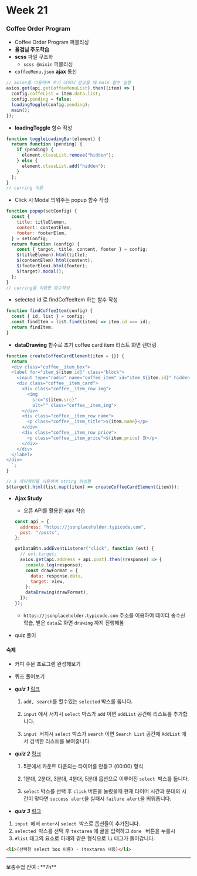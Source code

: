# Week 21

### Coffee Order Program

+ Coffee Order Program 퍼블리싱
+ **율겸님 주도학습**
+ **scss** 파일 구조화
  - `scss @mixin` 퍼블리싱
+ `coffeeMenu.json` **ajax**  통신

```js
// axios를 이용하여 초기 데이터 받았을 때 main 함수 실행
axios.get(api.getCoffeeMenuList).then((item) => {
  config.coffeList = item.data.list;
  config.pending = false;
  loadingToggle(config.pending);
  main();
});
```

- **loadingToggle** 함수 작성

```js
function toggleLoadingBar(element) {
  return function (pending) {
    if (pending) {
      element.classList.remove("hidden");
    } else {
      element.classList.add("hidden");
    }
  };
}
// curring 이용
```

+ Click 시 Modal 띄워주는 popup 함수 작성

```js
function popup(setConfig) {
  const {
    title: titleElemen,
    content: contentElem,
    footer: footerElem,
  } = setConfig;
  return function (config) {
    const { target, title, content, footer } = config;
    $(titleElemen).html(title);
    $(contentElem).html(content);
    $(footerElem).html(footer);
    $(target).modal();
  };
}
// curring을 이용한 함수작성
```

+ selected id 로 findCoffeeItem 하는 함수 작성

```js
function findCoffeeItem(config) {
  const { id, list } = config;
  const findItem = list.find((item) => item.id === id);
  return findItem;
}
```



+ **dataDrawing** 함수로 초기 coffee card item 리스트 화면 렌더링

```js
function createCoffeeCardElement(item = {}) {
  return `
  <div class="coffee__item_box">
  <label for="item_${item.id}" class="block">
    <input type="radio" name="coffee_item" id="item_${item.id}" hidden class="coffee__checkbox" data-number="${item.id}">
    <div class="coffee__item_card">
      <div class="coffee__item_row img">
        <img
          src="${item.src}"
          alt="" class="coffee__item_img">
      </div>
      <div class="coffee__item_row name">
        <p class="coffee__item_title">${item.name}</p>
      </div>
      <div class="coffee__item_row price">
        <p class="coffee__item_price">${item.price} 원</p>
      </div>
    </div>
  </label>
</div>
  `;
}

// $ 제이쿼리를 이용하여 string 파싱함
$(target).html(list.map((item) => createCoffeeCardElement(item)));
```

+ **Ajax Study**

  + 오픈 API를 활용한 ajax 학습

  ```js
  const api = {
    address: "https://jsonplaceholder.typicode.com",
    post: "/posts",
  };
  
  getDataBtn.addEventListener("click", function (evt) {
    // evt.target;
    axios.get(api.address + api.post).then((response) => {
      console.log(response);
      const drawFormat = {
        data: response.data,
        target: view,
      };
      dataDrawing(drawFormat);
    });
  });
  ```

  + `https://jsonplaceholder.typicode.com` 주소를 이용하여 데이터 송수신 학습, 받은 `data`로 화면 `drawing` 까지 진행해봄



+ quiz 풀이



#### 숙제

+ 커피 주문 프로그램 완성해보기

+ 퀴즈 풀어보기

+ ***quiz 1*** [링크](https://github.com/Phantom05/work_project/tree/master/project/week21/quiz/q1)

  1. `add, search`를 할수있는 `selected` 박스를 둡니다.

  2. `input` 에서 서치시 `select` 박스가 `add` 이면 `addList`  공간에 리스트를 추가합니다.

  3. `input `서치시 `select` 박스가 `search` 이면 `Search List` 공간에 `AddList` 에서 검색한 리스트를 보여줍니다.

+ ***quiz 2*** [링크](https://github.com/Phantom05/work_project/tree/master/project/week21/quiz/q2)

  1. 5분에서 카운트 다운되는 타이머를 만들고 (00:00) 형식

  2. 1분대, 2분대, 3분대, 4분대, 5분대 옵션으로 이루어진 `select `박스를 둡니다.

  3.  `select` 박스를 선택 후 `click` 버튼을 눌렀을때 현재 타이머 시간과 분대의 시간이 맞다면 `success alert`을 실패시 `failure alert`을 띄워줍니다.

+  ***quiz 3***  [링크](https://github.com/Phantom05/work_project/tree/master/project/week21/quiz/q3)

  1. `input `에서 `enter`시 `select `박스로 옵션들이 추가됩니다.
  2. `selected `박스를 선택 후 `textarea` 에 글을 입력하고 `done ` 버튼을 누를시
  3.  `#list` 태그의 요소로 아래와 같은 형식으로 `li` 태그가 들어갑니다.

  

   ```html
  <li>(선택한 select box 이름) - (textarea 내용)</li>
   ```

  



<hr>
보충수업 잔여  : **7h**

